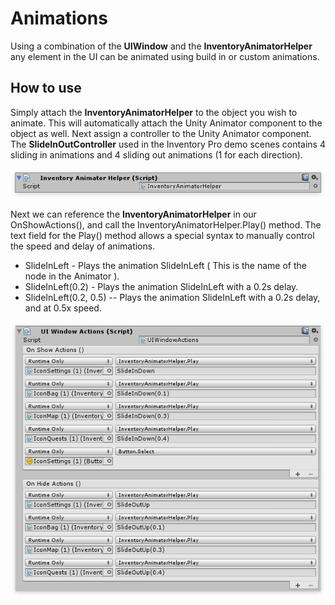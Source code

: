 # Animations

Using a combination of the **UIWindow** and the  **InventoryAnimatorHelper** any element in the UI can be animated using build in or custom animations.

## How to use

Simply attach the  **InventoryAnimatorHelper**  to the object you wish to animate. This will automatically attach the Unity Animator component to the object as well. Next assign a controller to the Unity Animator component. The  **SlideInOutController** used in the Inventory Pro demo scenes contains 4 sliding in animations and 4 sliding out animations (1 for each direction).

![](Assets/AnimationHelper.png)

Next we can reference the  **InventoryAnimatorHelper** in our OnShowActions(), and call the InventoryAnimatorHelper.Play() method. The text field for the Play() method allows a special syntax to manually control the speed and delay of animations.

-   SlideInLeft - Plays the animation SlideInLeft ( This is the name of the node in the Animator ).
-   SlideInLeft(0.2) - Plays the animation SlideInLeft with a 0.2s delay.
-   SlideInLeft(0.2, 0.5) -- Plays the animation SlideInLeft with a 0.2s delay, and at 0.5x speed.

![](Assets/UIWindowActions.png)